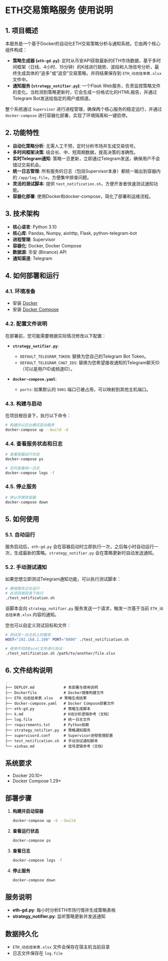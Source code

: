 # ETH交易策略服务 使用说明

## 1. 项目概述

本服务是一个基于Docker的自动化ETH交易策略分析与通知系统。它由两个核心组件构成：

- **策略生成器 (`eth-gd.py`)**: 定时从币安API获取最新的ETH市场数据，基于多时间框架（日线、4小时、15分钟）的K线进行趋势、波段和入场信号分析，最终生成具体的“追多”或“追空”交易策略，并将结果保存到 `ETH_动态挂单表.xlsx` 文件中。
- **通知服务 (`strategy_notifier.py`)**: 一个Flask Web服务，负责监控策略文件的变化。当检测到策略更新时，它会生成一份格式化的HTML报告，并通过Telegram Bot发送给指定的用户或频道。

整个系统通过 `Supervisor` 进行进程管理，确保两个核心服务的稳定运行，并通过 `docker-compose` 进行容器化部署，实现了环境隔离和一键启停。

## 2. 功能特性

- **自动化策略分析**: 无需人工干预，定时分析市场并生成交易信号。
- **多时间框架决策**: 结合长、中、短周期数据，提高决策的准确性。
- **实时Telegram通知**: 策略一旦更新，立即通过Telegram发送，确保用户不会错过交易机会。
- **统一日志管理**: 所有服务的日志（包括Supervisor本身）都统一输出到容器内的 `/app/log.file`，方便集中排查问题。
- **灵活的测试脚本**: 提供 `test_notification.sh`，方便开发者快速测试通知功能。
- **容器化部署**: 使用Docker和docker-compose，简化了部署和运维流程。

## 3. 技术架构

- **核心语言**: Python 3.10
- **核心库**: Pandas, Numpy, aiohttp, Flask, python-telegram-bot
- **进程管理**: Supervisor
- **容器化**: Docker, Docker Compose
- **数据源**: 币安 (Binance) API
- **通知渠道**: Telegram

## 4. 如何部署和运行

### 4.1. 环境准备

- 安装 [Docker](https://www.docker.com/get-started)
- 安装 [Docker Compose](https://docs.docker.com/compose/install/)

### 4.2. 配置文件说明

在部署前，您可能需要根据实际情况修改以下配置：

- **`strategy_notifier.py`**: 
  - `DEFAULT_TELEGRAM_TOKEN`: 替换为您自己的Telegram Bot Token。
  - `DEFAULT_TELEGRAM_CHAT_IDS`: 替换为您希望接收通知的Telegram聊天ID（可以是用户ID或频道ID）。

- **`docker-compose.yaml`**: 
  - `ports`: 如果默认的 `5001` 端口已被占用，可以映射到其他主机端口。

### 4.3. 构建与启动

在项目根目录下，执行以下命令：

```bash
# 构建并以后台模式启动服务
docker-compose up --build -d
```

### 4.4. 查看服务状态和日志

```bash
# 查看容器运行状态
docker-compose ps

# 实时查看统一日志
docker-compose logs -f
```

### 4.5. 停止服务

```bash
# 停止并移除容器
docker-compose down
```

## 5. 如何使用

### 5.1. 自动运行

服务启动后，`eth-gd.py` 会在容器启动时立即执行一次，之后每小时自动运行一次，生成最新的策略。`strategy_notifier.py` 会在策略更新时自动发送通知。

### 5.2. 手动测试通知

如果您想立即测试Telegram通知功能，可以执行测试脚本：

```bash
# 确保服务正在运行
# 在项目根目录下执行
./test_notification.sh
```

该脚本会向 `strategy_notifier.py` 服务发送一个请求，触发一次基于当前 `ETH_动态挂单表.xlsx` 内容的通知。

您也可以自定义测试目标和文件：

```bash
# 测试另一台主机上的服务
HOST="192.168.1.100" PORT="8000" ./test_notification.sh

# 使用不同的Excel文件进行测试
./test_notification.sh /path/to/another/file.xlsx
```

## 6. 文件结构说明

```
.
├── DEPLOY.md             # 本部署与使用说明
├── Dockerfile            # Docker镜像构建文件
├── ETH_动态挂单表.xlsx   # 策略生成结果
├── docker-compose.yaml   # Docker Compose部署文件
├── eth-gd.py             # 策略生成脚本
├── k.md                  # K线分析逻辑参考（文档）
├── log.file              # 统一日志文件
├── requirements.txt      # Python依赖
├── strategy_notifier.py  # 策略通知服务
├── supervisord.conf      # Supervisor进程管理配置
├── test_notification.sh  # 手动测试通知脚本
└── xinhao.md             # 信号逻辑参考（文档）
```

## 系统要求
- Docker 20.10+ 
- Docker Compose 1.29+

## 部署步骤

1. **构建并启动容器**
   ```bash
   docker-compose up -d --build
   ```

2. **查看运行状态**
   ```bash
   docker-compose ps
   ```

3. **查看日志**
   ```bash
   docker-compose logs -f
   ```

4. **停止服务**
   ```bash
   docker-compose down
   ```

## 服务说明

- **eth-gd.py**: 每小时分析ETH市场行情并生成策略表格
- **strategy_notifier.py**: 监听策略更新并发送通知

## 数据持久化

- `ETH_动态挂单表.xlsx` 文件会保存在宿主机当前目录
- 日志文件保存在 `log.file`